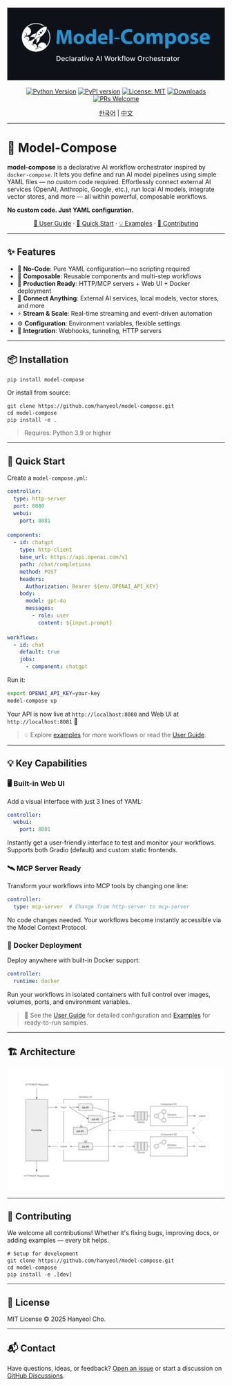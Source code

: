<div align="center">

![model-compose - Declarative AI Workflow Orchestrator](docs/images/main-banner.png)

[![Python Version](https://img.shields.io/badge/python-3.9+-blue.svg)](https://python.org)
[![PyPI version](https://img.shields.io/pypi/v/model-compose.svg)](https://pypi.org/project/model-compose/)
[![License: MIT](https://img.shields.io/badge/License-MIT-yellow.svg)](https://opensource.org/licenses/MIT)
[![Downloads](https://pepy.tech/badge/model-compose)](https://pepy.tech/project/model-compose)
[![PRs Welcome](https://img.shields.io/badge/PRs-welcome-brightgreen.svg)](http://makeapullrequest.com)

[한국어](README.ko.md) | [中文](README.zh-cn.md)

</div>

---

# 🤖 Model-Compose

**model-compose** is a declarative AI workflow orchestrator inspired by `docker-compose`. It lets you define and run AI model pipelines using simple YAML files — no custom code required. Effortlessly connect external AI services (OpenAI, Anthropic, Google, etc.), run local AI models, integrate vector stores, and more — all within powerful, composable workflows.

**No custom code. Just YAML configuration.**

<div align="center">

[📖 User Guide](docs/user-guide/README.md) · [🚀 Quick Start](#-quick-start) · [💡 Examples](examples/README.md) · [🤝 Contributing](#-contributing)

</div>

---

## ✨ Features

- 🎨 **No-Code**: Pure YAML configuration—no scripting required
- 🔄 **Composable**: Reusable components and multi-step workflows
- 🚀 **Production Ready**: HTTP/MCP servers + Web UI + Docker deployment
- 🔌 **Connect Anything**: External AI services, local models, vector stores, and more
- ⚡ **Stream & Scale**: Real-time streaming and event-driven automation
- ⚙️ **Configuration**: Environment variables, flexible settings
- 🔗 **Integration**: Webhooks, tunneling, HTTP servers

---


## 📦 Installation

```
pip install model-compose
```

Or install from source:

```
git clone https://github.com/hanyeol/model-compose.git
cd model-compose
pip install -e .
```

> Requires: Python 3.9 or higher

---

## 🚀 Quick Start

Create a `model-compose.yml`:

```yaml
controller:
  type: http-server
  port: 8080
  webui:
    port: 8081

components:
  - id: chatgpt
    type: http-client
    base_url: https://api.openai.com/v1
    path: /chat/completions
    method: POST
    headers:
      Authorization: Bearer ${env.OPENAI_API_KEY}
    body:
      model: gpt-4o
      messages:
        - role: user
          content: ${input.prompt}

workflows:
  - id: chat
    default: true
    jobs:
      - component: chatgpt
```

Run it:

```bash
export OPENAI_API_KEY=your-key
model-compose up
```

Your API is now live at `http://localhost:8080` and Web UI at `http://localhost:8081` 🎉

> 💡 Explore [examples](examples/README.md) for more workflows or read the [User Guide](docs/user-guide/README.md).

---
## 💡 Key Capabilities

### 🖥️ Built-in Web UI
Add a visual interface with just 3 lines of YAML:
```yaml
controller:
  webui:
    port: 8081
```
Instantly get a user-friendly interface to test and monitor your workflows. Supports both Gradio (default) and custom static frontends.

### 🛰️ MCP Server Ready
Transform your workflows into MCP tools by changing one line:
```yaml
controller:
  type: mcp-server  # Change from http-server to mcp-server
```
No code changes needed. Your workflows become instantly accessible via the Model Context Protocol.

### 🐳 Docker Deployment
Deploy anywhere with built-in Docker support:
```yaml
controller:
  runtime: docker
```
Run your workflows in isolated containers with full control over images, volumes, ports, and environment variables.

> 📖 See the [User Guide](docs/user-guide/README.md) for detailed configuration and [Examples](examples/README.md) for ready-to-run samples.

---
## 🏗 Architecture

![Archtecture Diagram](docs/images/architecture-diagram.png)

---

## 🤝 Contributing
We welcome all contributions!
Whether it's fixing bugs, improving docs, or adding examples — every bit helps.

```
# Setup for development
git clone https://github.com/hanyeol/model-compose.git
cd model-compose
pip install -e .[dev]
```

---

## 📄 License
MIT License © 2025 Hanyeol Cho.

---

## 📬 Contact
Have questions, ideas, or feedback? [Open an issue](https://github.com/hanyeol/model-compose/issues) or start a discussion on [GitHub Discussions](https://github.com/hanyeol/model-compose/discussions).
